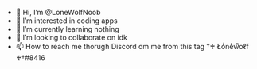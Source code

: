 - 👋 Hi, I’m @LoneWolfNoob
- 👀 I’m interested in coding apps
- 🌱 I’m currently learning nothing
- 💞️ I’m looking to collaborate on idk
- 📫 How to reach me thorugh Discord dm me from this tag †♰ Łoͥneͣwͫoℓf  ♰†#8416

<!---
LoneWolfNoob/LoneWolfNoob is a ✨ special ✨ repository because its `README.md` (this file) appears on your GitHub profile.
You can click the Preview link to take a look at your changes.
--->
